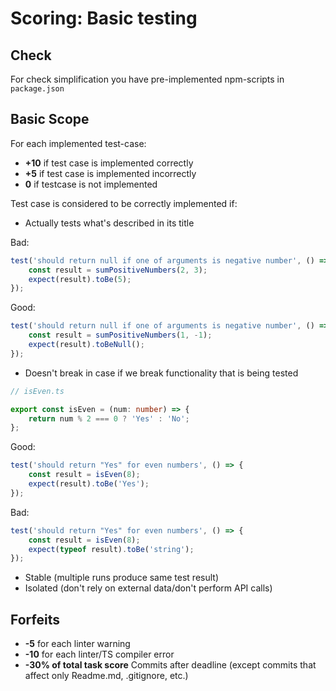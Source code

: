 # Scoring: Basic testing

## Check
For check simplification you have pre-implemented npm-scripts in `package.json`

## Basic Scope

For each implemented test-case:
- **+10** if test case is implemented correctly
- **+5** if test case is implemented incorrectly
- **0** if testcase is not implemented

Test case is considered to be correctly implemented if:  
- Actually tests what's described in its title

Bad:
```ts
test('should return null if one of arguments is negative number', () => {
    const result = sumPositiveNumbers(2, 3);
    expect(result).toBe(5);
});
```
Good:
```ts
test('should return null if one of arguments is negative number', () => {
    const result = sumPositiveNumbers(1, -1);
    expect(result).toBeNull();
});
```
- Doesn't break in case if we break functionality that is being tested
```ts
// isEven.ts

export const isEven = (num: number) => {
    return num % 2 === 0 ? 'Yes' : 'No';
};
```
Good:
```ts
test('should return "Yes" for even numbers', () => {
    const result = isEven(8);
    expect(result).toBe('Yes');
});
```
Bad:
```ts
test('should return "Yes" for even numbers', () => {
    const result = isEven(8);
    expect(typeof result).toBe('string');
});
```
- Stable (multiple runs produce same test result)
- Isolated (don't rely on external data/don't perform API calls)

## Forfeits

- **-5** for each linter warning
- **-10** for each linter/TS compiler error
- **-30% of total task score** Commits after deadline (except commits that affect only Readme.md, .gitignore, etc.)